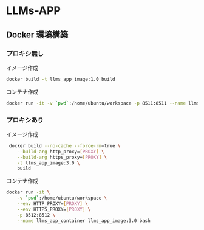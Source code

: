 # LLMs-APP

## Docker 環境構築

### プロキシ無し

イメージ作成

``` bash
docker build -t llms_app_image:1.0 build
```

コンテナ作成

``` bash
docker run -it -v `pwd`:/home/ubuntu/workspace -p 8511:8511 --name llms_app_container llms_app_image:1.0 bash
```

### プロキシあり

イメージ作成

``` bash
 docker build --no-cache --force-rm=true \
    --build-arg http_proxy=[PROXY] \
    --build-arg https_proxy=[PROXY] \
    -t llms_app_image:3.0 \
    build
```

コンテナ作成

``` bash
docker run -it \
    -v `pwd`:/home/ubuntu/workspace \
    --env HTTP_PROXY=[PROXY] \
    --env HTTPS_PROXY=[PROXY] \
    -p 8512:8512 \
    --name llms_app_container llms_app_image:3.0 bash
```
